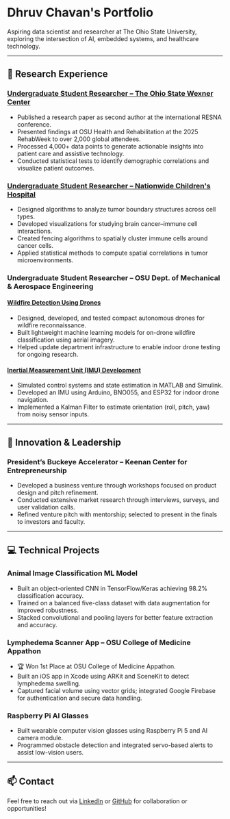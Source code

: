 # Dhruv Chavan's Portfolio  
Aspiring data scientist and researcher at The Ohio State University, exploring the intersection of AI, embedded systems, and healthcare technology.

---

## 🧪 Research Experience

### [Undergraduate Student Researcher – The Ohio State Wexner Center](https://github.com/dchavan2192/Research-OSU-Wexner-Center-)
- Published a research paper as second author at the international RESNA conference.
- Presented findings at OSU Health and Rehabilitation at the 2025 RehabWeek to over 2,000 global attendees.
- Processed 4,000+ data points to generate actionable insights into patient care and assistive technology.
- Conducted statistical tests to identify demographic correlations and visualize patient outcomes.

### [Undergraduate Student Researcher – Nationwide Children's Hospital](https://github.com/dchavan2192/Nationwide-Children-s-Hospital---Research)
- Designed algorithms to analyze tumor boundary structures across cell types.
- Developed visualizations for studying brain cancer–immune cell interactions.
- Created fencing algorithms to spatially cluster immune cells around cancer cells.
- Applied statistical methods to compute spatial correlations in tumor microenvironments.

### Undergraduate Student Researcher – OSU Dept. of Mechanical & Aerospace Engineering

#### [Wildfire Detection Using Drones](https://github.com/dchavan2192/Research-OSU-WildFire)
- Designed, developed, and tested compact autonomous drones for wildfire reconnaissance.
- Built lightweight machine learning models for on-drone wildfire classification using aerial imagery.
- Helped update department infrastructure to enable indoor drone testing for ongoing research.

#### [Inertial Measurement Unit (IMU) Development](https://github.com/dchavan2192/Research-OSU-IMU-Dev/tree/main)
- Simulated control systems and state estimation in MATLAB and Simulink.
- Developed an IMU using Arduino, BNO055, and ESP32 for indoor drone navigation.
- Implemented a Kalman Filter to estimate orientation (roll, pitch, yaw) from noisy sensor inputs.

---

## 🚀 Innovation & Leadership

### President’s Buckeye Accelerator – Keenan Center for Entrepreneurship
- Developed a business venture through workshops focused on product design and pitch refinement.
- Conducted extensive market research through interviews, surveys, and user validation calls.
- Refined venture pitch with mentorship; selected to present in the finals to investors and faculty.

---

## 💻 Technical Projects

### Animal Image Classification ML Model
- Built an object-oriented CNN in TensorFlow/Keras achieving 98.2% classification accuracy.
- Trained on a balanced five-class dataset with data augmentation for improved robustness.
- Stacked convolutional and pooling layers for better feature extraction and accuracy.

### Lymphedema Scanner App – OSU College of Medicine Appathon
- 🏆 Won 1st Place at OSU College of Medicine Appathon.
- Built an iOS app in Xcode using ARKit and SceneKit to detect lymphedema swelling.
- Captured facial volume using vector grids; integrated Google Firebase for authentication and secure data handling.

### Raspberry Pi AI Glasses
- Built wearable computer vision glasses using Raspberry Pi 5 and AI camera module.
- Programmed obstacle detection and integrated servo-based alerts to assist low-vision users.

---

## 📫 Contact  
Feel free to reach out via [LinkedIn](https://www.linkedin.com/in/dhruvchavan) or [GitHub](https://github.com/dchavan2192) for collaboration or opportunities!


